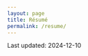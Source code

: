 ```yaml
---
layout: page
title: Résumé
permalink: /resume/
---
```


Last updated: 2024-12-10

<object data="../assets/resume_kazin_eyal.pdf" width="1000" height="1000" type='application/pdf'></object>
